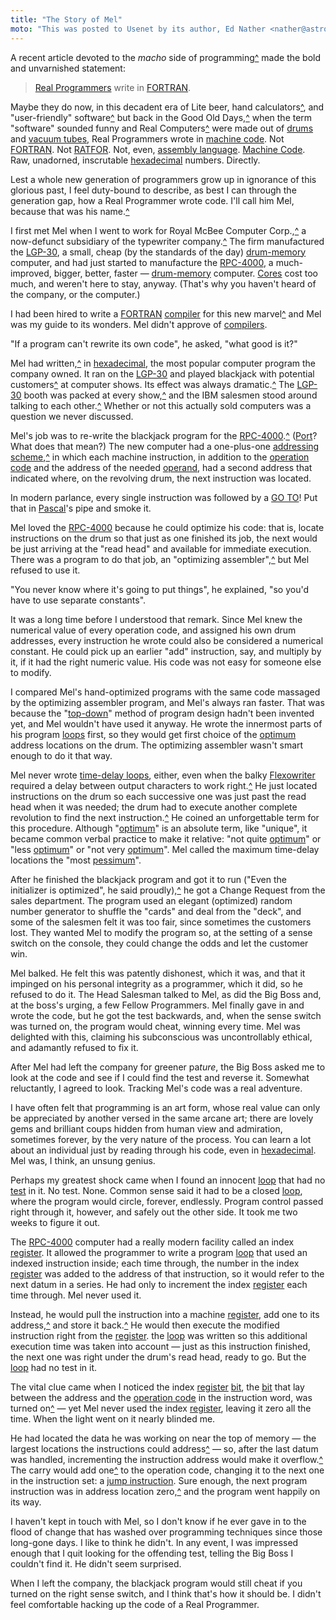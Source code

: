 ```yaml
---
title: "The Story of Mel"
moto: "This was posted to Usenet by its author, Ed Nather <nather@astro.as.utexas.edu>, on May 21, 1983."
---
```


A recent article devoted to the _macho_ side of programming[^](#annotations/recent-article)
made the bold and unvarnished statement:

> [Real Programmers](#glossary/real-programmer) write in [FORTRAN](#fortran).

Maybe they do now,
in this decadent era of
Lite beer, hand calculators[^](#annotations/calculators), and "user-friendly" software[^](#annotations/user-friendly-quatations)
but back in the Good Old Days,[^](#annotations/story-timeline-estimation)
when the term "software" sounded funny
and Real Computers[^](#annotations/real-computers) were made out of [drums](#glossary/drum-memory) and [vacuum tubes](#glossary/vacuum-tube),
Real Programmers wrote in [machine code](#glossary/machine-code).
Not [FORTRAN](#glossary/fortran). Not [RATFOR](#glossary/ratfor). Not, even, [assembly language](#glossary/assembly-language).
[Machine Code](#glossary/machine-code).
Raw, unadorned, inscrutable [hexadecimal](#glossary/hexadecimal) numbers.
Directly.

Lest a whole new generation of programmers
grow up in ignorance of this glorious past,
I feel duty-bound to describe,
as best I can through the generation gap,
how a Real Programmer wrote code.
I'll call him Mel,
because that was his name.[^](#annotations/mel-kaye-bio)

I first met Mel when I went to work for Royal McBee Computer Corp.,[^](#annotations/the-timeline-of-royal-mcbee)
a now-defunct subsidiary of the typewriter company.[^](#annotations/the-ghost-of-royal-mcbee) <!-- get rid of `ghost` -->
The firm manufactured the [LGP-30](#glossary/lgp-30),
a small, cheap (by the standards of the day)
[drum-memory](#glossary/drum-memory) computer,
and had just started to manufacture
the [RPC-4000](#glossary/rpc-4000), a much-improved,
bigger, better, faster — [drum-memory](#glossary/drum-memory) computer.
[Cores](#glossary/magnetic-core-memory) cost too much,
and weren't here to stay, anyway.
(That's why you haven't heard of the company,
or the computer.)

I had been hired to write a [FORTRAN](#fortran) [compiler](#glossary/compiler)
for this new marvel[^](#annotations/librazette-marvel) and Mel was my guide to its wonders.
Mel didn't approve of [compilers](#glossary/compiler).

"If a program can't rewrite its own code",
he asked, "what good is it?"

Mel had written,[^](#annotations/handwritten-code)
in [hexadecimal](#glossary/hexadecimal),
the most popular computer program the company owned.
It ran on the [LGP-30](#glossary/lgp-30)
and played blackjack with potential customers[^](#annotations/librazette-chicago-automation-show)
at computer shows.
Its effect was always dramatic.[^](#annotations/librazette-quote-1)
The [LGP-30](#glossary/lgp-30) booth was packed at every show,[^](#annotations/librazette-quote-2)
and the IBM salesmen stood around
talking to each other.[^](#annotations/librazette-quote-3)
Whether or not this actually sold computers
was a question we never discussed.

Mel's job was to re-write
the blackjack program for the [RPC-4000](#glossary/rpc-4000).[^](#annotations/mels-blackjack-game)
([Port](#glossary/port)? What does that mean?)
The new computer had a one-plus-one
[addressing scheme](#glossary/addressing-scheme),[^](#annotations/instruction1)
in which each machine instruction,
in addition to the [operation code](#glossary/operation-code)
and the address of the needed [operand](#glossary/operand),
had a second address that indicated where, on the revolving drum,
the next instruction was located.

In modern parlance,
every single instruction was followed by a [GO TO](#glossary/goto)!
Put that in [Pascal](#glossary/pascal)'s pipe and smoke it.

Mel loved the [RPC-4000](#glossary/rpc-4000)
because he could optimize his code:
that is, locate instructions on the drum
so that just as one finished its job,
the next would be just arriving at the "read head"
and available for immediate execution.
There was a program to do that job,
an "optimizing assembler",[^](#annotations/ref1) <!-- consider removal -->
but Mel refused to use it.

"You never know where it's going to put things",
he explained, "so you'd have to use separate constants".

It was a long time before I understood that remark.
Since Mel knew the numerical value
of every operation code,
and assigned his own drum addresses,
every instruction he wrote could also be considered
a numerical constant.
He could pick up an earlier "add" instruction, say,
and multiply by it,
if it had the right numeric value.
His code was not easy for someone else to modify.

I compared Mel's hand-optimized programs
with the same code massaged by the optimizing assembler program,
and Mel's always ran faster.
That was because the "[top-down](#glossary/top-down-design)" method of program design
hadn't been invented yet,
and Mel wouldn't have used it anyway.
He wrote the innermost parts of his program [loops](#glossary/loop) first,
so they would get first choice
of the [optimum](#glossary/optimum) address locations on the drum.
The optimizing assembler wasn't smart enough to do it that way.

Mel never wrote [time-delay loops](#glossary/time-delay-loop), either,
even when the balky [Flexowriter](#glossary/friden-flexowriter)
required a delay between output characters to work right.[^](#annotations/flexowriter-cps)
He just located instructions on the drum
so each successive one was just past the read head
when it was needed;
the drum had to execute another complete revolution
to find the next instruction.[^](#annotations/mechanical-structure-vs-original-design)
He coined an unforgettable term for this procedure.
Although "[optimum](#glossary/optimum)" is an absolute term,
like "unique", it became common verbal practice
to make it relative:
"not quite [optimum](#glossary/optimum)" or "less [optimum](#glossary/optimum)"
or "not very [optimum](#glossary/optimum)".
Mel called the maximum time-delay locations
the "most [pessimum](#glossary/pessimum)".

After he finished the blackjack program
and got it to run
("Even the initializer is optimized",
he said proudly),[^](#annotations/mels-note-location-00000)
he got a Change Request from the sales department.
The program used an elegant (optimized)
random number generator
to shuffle the "cards" and deal from the "deck",
and some of the salesmen felt it was too fair,
since sometimes the customers lost.
They wanted Mel to modify the program
so, at the setting of a sense switch on the console,
they could change the odds and let the customer win.

Mel balked.
He felt this was patently dishonest,
which it was,
and that it impinged on his personal integrity as a programmer,
which it did,
so he refused to do it.
The Head Salesman talked to Mel,
as did the Big Boss and, at the boss's urging,
a few Fellow Programmers.
Mel finally gave in and wrote the code,
but he got the test backwards,
and, when the sense switch was turned on,
the program would cheat, winning every time.
Mel was delighted with this,
claiming his subconscious was uncontrollably ethical,
and adamantly refused to fix it.

After Mel had left the company for greener pa$ture$,
the Big Boss asked me to look at the code
and see if I could find the test and reverse it.
Somewhat reluctantly, I agreed to look.
Tracking Mel's code was a real adventure.

I have often felt that programming is an art form,
whose real value can only be appreciated
by another versed in the same arcane art;
there are lovely gems and brilliant coups
hidden from human view and admiration, sometimes forever,
by the very nature of the process.
You can learn a lot about an individual
just by reading through his code,
even in [hexadecimal](#glossary/hexadecimal).
Mel was, I think, an unsung genius.

Perhaps my greatest shock came
when I found an innocent [loop](#glossary/loop) that had no [test](#glossary/terminating-condition) in it.
No test. None.
Common sense said it had to be a closed [loop](#glossary/loop),
where the program would circle, forever, endlessly.
Program control passed right through it, however,
and safely out the other side.
It took me two weeks to figure it out.

The [RPC-4000](#glossary/rpc-4000) computer had a really modern facility
called an index [register](#glossary/register).
It allowed the programmer to write a program [loop](#glossary/loop)
that used an indexed instruction inside;
each time through,
the number in the index [register](#glossary/register)
was added to the address of that instruction,
so it would refer
to the next datum in a series.
He had only to increment the index [register](#glossary/register)
each time through.
Mel never used it.

Instead, he would pull the instruction into a machine [register](#glossary/register),
add one to its address,[^](#annotations/index-register-1)
and store it back.[^](#annotations/index-register-2)
He would then execute the modified instruction
right from the [register](#glossary/register).
the [loop](#glossary/loop) was written so this additional execution time
was taken into account —
just as this instruction finished,
the next one was right under the drum's read head,
ready to go.
But the [loop](#glossary/loop) had no test in it.

The vital clue came when I noticed
the index [register](#glossary/register) [bit](#glossary/bit),
the [bit](#glossary/bit) that lay between the address
and the [operation code](#glossary/operation-code) in the instruction word,
was turned on[^](#annotations/bit-binary-note) —
yet Mel never used the index [register](#glossary/register),
leaving it zero all the time.
When the light went on it nearly blinded me.

He had located the data he was working on
near the top of memory —
the largest locations the instructions could address[^](#annotations/rpc-4000-operand-address) —
so, after the last datum was handled,
incrementing the instruction address
would make it overflow.[^](#annotations/numeric-overflow)
The carry would add one[^](#annotations/how-instructions-are-composed) to the
operation code, changing it to the next one in the instruction set:
a [jump instruction](#glossary/jump-instruction).
Sure enough, the next program instruction was
in address location zero,[^](#annotations/rpc-4000-drum-memory-lowest-address)
and the program went happily on its way.

I haven't kept in touch with Mel,
so I don't know if he ever gave in to the flood of
change that has washed over programming techniques
since those long-gone days.
I like to think he didn't.
In any event,
I was impressed enough that I quit looking for the
offending test,
telling the Big Boss I couldn't find it.
He didn't seem surprised.

When I left the company,
the blackjack program would still cheat
if you turned on the right sense switch,
and I think that's how it should be.
I didn't feel comfortable
hacking up the code of a Real Programmer.
